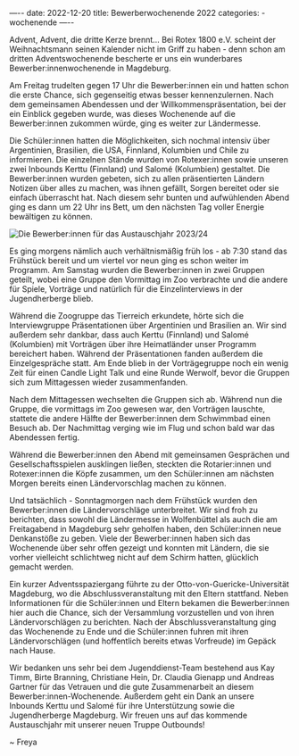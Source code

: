 —--
date: 2022-12-20
title: Bewerberwochenende 2022
categories:
    - wochenende
—--

Advent, Advent, die dritte Kerze brennt… Bei Rotex 1800 e.V. scheint der Weihnachtsmann seinen Kalender nicht im Griff zu haben - denn schon am dritten Adventswochenende bescherte er uns ein wunderbares Bewerber:innenwochenende in Magdeburg.

Am Freitag trudelten gegen 17 Uhr die Bewerber:innen ein und hatten schon die erste Chance, sich gegenseitig etwas besser kennenzulernen. Nach dem gemeinsamen Abendessen und der Willkommenspräsentation, bei der ein Einblick gegeben wurde, was dieses Wochenende auf die Bewerber:innen zukommen würde, ging es weiter zur Ländermesse.

Die Schüler:innen hatten die Möglichkeiten, sich nochmal intensiv über Argentinien, Brasilien, die USA, Finnland, Kolumbien und Chile zu informieren. Die einzelnen Stände wurden von Rotexer:innen sowie unseren zwei Inbounds Kerttu (Finnland) und Salomé (Kolumbien) gestaltet. Die Bewerber:innen wurden gebeten, sich zu allen präsentierten Ländern Notizen über alles zu machen, was ihnen gefällt, Sorgen bereitet oder sie einfach überrascht hat. Nach diesem sehr bunten und aufwühlenden Abend ging es dann um 22 Uhr ins Bett, um den nächsten Tag voller Energie bewältigen zu können.

![Die Bewerber:innen für das Austauschjahr 2023/24](/img/2022-bewerber.jpg)

Es ging morgens nämlich auch verhältnismäßig früh los - ab 7:30 stand das Frühstück bereit und um viertel vor neun ging es schon weiter im Programm. Am Samstag wurden die Bewerber:innen in zwei Gruppen geteilt, wobei eine Gruppe den Vormittag im Zoo verbrachte und die andere für Spiele, Vorträge und natürlich für die Einzelinterviews in der Jugendherberge blieb.

Während die Zoogruppe das Tierreich erkundete, hörte sich die Interviewgruppe Präsentationen über Argentinien und Brasilien an. Wir sind außerdem sehr dankbar, dass auch Kerttu (Finnland) und Salomé (Kolumbien) mit Vorträgen über ihre Heimatländer unser Programm bereichert haben. Während der Präsentationen fanden außerdem die Einzelgespräche statt. Am Ende blieb in der Vorträgegruppe noch ein wenig Zeit für einen Candle Light Talk und eine Runde Werwolf, bevor die Gruppen sich zum Mittagessen wieder zusammenfanden.

Nach dem Mittagessen wechselten die Gruppen sich ab. Während nun die Gruppe, die vormittags im Zoo gewesen war, den Vorträgen lauschte, stattete die andere Hälfte der Bewerber:innen dem Schwimmbad einen Besuch ab. Der Nachmittag verging wie im Flug und schon bald war das Abendessen fertig.

Während die Bewerber:innen den Abend mit gemeinsamen Gesprächen und Gesellschaftsspielen ausklingen ließen, steckten die Rotarier:innen und Rotexer:innen die Köpfe zusammen, um den Schüler:innen am nächsten Morgen bereits einen Ländervorschlag machen zu können.

Und tatsächlich - Sonntagmorgen nach dem Frühstück wurden den Bewerber:innen die Ländervorschläge unterbreitet. Wir sind froh zu berichten, dass sowohl die Ländermesse in Wolfenbüttel als auch die am Freitagabend in Magdeburg sehr geholfen haben, den Schüler:innen neue Denkanstöße zu geben. Viele der Bewerber:innen haben sich das Wochenende über sehr offen gezeigt und konnten mit Ländern, die sie vorher vielleicht schlichtweg nicht auf dem Schirm hatten, glücklich gemacht werden.

Ein kurzer Adventsspaziergang führte zu der Otto-von-Guericke-Universität Magdeburg, wo die Abschlussveranstaltung mit den Eltern stattfand. Neben Informationen für die Schüler:innen und Eltern bekamen die Bewerber:innen hier auch die Chance, sich der Versammlung vorzustellen und von ihren Ländervorschlägen zu berichten. Nach der Abschlussveranstaltung ging das Wochenende zu Ende und die Schüler:innen fuhren mit ihren Ländervorschlägen (und hoffentlich bereits etwas Vorfreude) im Gepäck nach Hause.

Wir bedanken uns sehr bei dem Jugenddienst-Team bestehend aus Kay Timm, Birte Branning, Christiane Hein, Dr. Claudia Gienapp und Andreas Gartner für das Vetrauen und die gute Zusammenarbeit an diesem Bewerber:innen-Wochenende. Außerdem geht ein Dank an unsere Inbounds Kerttu und Salomé für ihre Unterstützung sowie die Jugendherberge Magdeburg. Wir freuen uns auf das kommende Austauschjahr mit unserer neuen Truppe Outbounds!

~ Freya